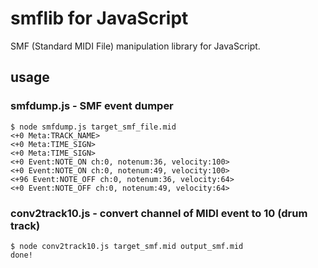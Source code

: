 # smflib for JavaScript

SMF (Standard MIDI File) manipulation library for JavaScript.

## usage

### smfdump.js - SMF event dumper

    $ node smfdump.js target_smf_file.mid
    <+0 Meta:TRACK_NAME>
    <+0 Meta:TIME_SIGN>
    <+0 Meta:TIME_SIGN>
    <+0 Event:NOTE_ON ch:0, notenum:36, velocity:100>
    <+0 Event:NOTE_ON ch:0, notenum:49, velocity:100>
    <+96 Event:NOTE_OFF ch:0, notenum:36, velocity:64>
    <+0 Event:NOTE_OFF ch:0, notenum:49, velocity:64>
    

### conv2track10.js - convert channel of MIDI event to 10 (drum track)

    $ node conv2track10.js target_smf.mid output_smf.mid 
    done!

